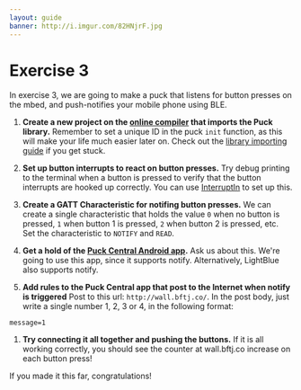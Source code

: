 ```yaml
---
layout: guide
banner: http://i.imgur.com/82HNjrF.jpg
---
```


# Exercise 3

In exercise 3, we are going to make a puck that listens for button presses on the mbed, and push-notifies your mobile phone using BLE.

1. **Create a new project on the [online compiler](https://developer.mbed.org/compiler) that imports the Puck library.**
Remember to set a unique ID in the puck `init` function, as this will make your life much easier later on.
Check out the [library importing guide](guides/mbed-import.html) if you get stuck.

1. **Set up button interrupts to react on button presses.**
Try debug printing to the terminal when a button is pressed to verify that the button interrupts are hooked up correctly.
You can use [InterruptIn](http://developer.mbed.org/handbook/InterruptIn) to set up this.

1. **Create a GATT Characteristic for notifing button presses.**
We can create a single characteristic that holds the value `0` when no button is pressed, `1` when button 1 is pressed, `2` when button 2 is pressed, etc.
Set the characteristic to `NOTIFY` and `READ`.

1. **Get a hold of the [Puck Central Android app](assets/puck-central.apk).**
Ask us about this. We're going to use this app, since it supports notify.
Alternatively, LightBlue also supports notify.

1. **Add rules to the Puck Central app that post to the Internet when notify is triggered**
Post to this url: `http://wall.bftj.co/`.
In the post body, just write a single number 1, 2, 3 or 4, in the following format:

```
message=1
```

1. **Try connecting it all together and pushing the buttons.**
If it is all working correctly, you should see the counter at wall.bftj.co increase on each button press!

If you made it this far, congratulations!
